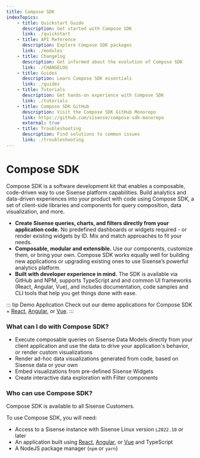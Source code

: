 ```yaml
---
title: Compose SDK
indexTopics:
    - title: Quickstart Guide
      description: Get started with Compose SDK
      link: ./quickstart
    - title: API Reference
      description: Explore Compose SDK packages
      link: ./modules
    - title: Changelog
      description: Get informed about the evolution of Compose SDK
      link: ./CHANGELOG
    - title: Guides
      description: Learn Compose SDK essentials
      link: ./guides
    - title: Tutorials
      description: Get hands-on experience with Compose SDK
      link: ./tutorials
    - title: Compose SDK GitHub
      description: Visit the Compose SDK GitHub Monorepo
      link: https://github.com/sisense/compose-sdk-monorepo
      external: true
    - title: Troubleshooting
      description: Find solutions to common issues
      link: ./troubleshooting
---
```


# Compose SDK

Compose SDK is a software development kit that enables a composable, code-driven way to use Sisense platform capabilities. Build analytics and data-driven experiences into your product with code using Compose SDK, a set of client-side libraries and components for query composition, data visualization, and more.

-   **Create Sisense queries, charts, and filters directly from your application code.**
    No predefined dashboards or widgets required - or render existing widgets by ID. Mix and match approaches to fit your needs.
-   **Composable, modular and extensible.**
    Use our components, customize them, or bring your own. Compose SDK works equally well for building new applications or upgrading existing ones to use Sisense’s powerful analytics platform.
-   **Built with developer experience in mind.**
    The SDK is available via GitHub and NPM, supports TypeScript and and common UI frameworks (React, Angular, Vue),
    and includes documentation, code samples and CLI tools that help you get things done with ease.

<SectionIndex />

::: tip Demo Application
Check out our demo applications for Compose SDK + [React](https://csdk-react.sisense.com), [Angular](https://csdk-angular.sisense.com),
or [Vue](https://csdk-vue.sisense.com).
:::

### What can I do with Compose SDK?

-   Execute composable queries on Sisense Data Models directly from your client application and use the data to drive your application's behavior, or render custom visualizations
-   Render ad-hoc data visualizations generated from code, based on Sisense data or your own
-   Embed visualizations from pre-defined Sisense Widgets
-   Create interactive data exploration with Filter components

### Who can use Compose SDK?

Compose SDK is available to all Sisense Customers.

To use Compose SDK, you will need:

-   Access to a Sisense instance with Sisense Linux version `L2022.10` or later
-   An application built using [React](./quickstart.md), [Angular](./quickstart-angular.md), or [Vue](./quickstart-vue.md) and TypeScript
-   A NodeJS package manager (`npm` or `yarn`)
